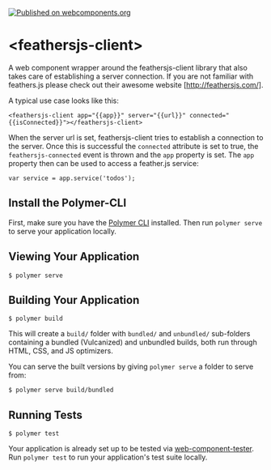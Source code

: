 [![Published on webcomponents.org](https://img.shields.io/badge/webcomponents.org-published-blue.svg)](https://beta.webcomponents.org/element/owner/my-element)
# \<feathersjs-client\>

A web component wrapper around the feathersjs-client library that also takes care of establishing a server connection. If you are not familiar with feathers.js please check out their awesome website [http://feathersjs.com/].

A typical use case looks like this:

    <feathersjs-client app="{{app}}" server="{{url}}" connected="{{isConnected}}"></feathersjs-client>

When the server url is set, feathersjs-client tries to establish a connection to the server. Once this is successful
the `connected` attribute is set to true, the `feathersjs-connected` event is thrown and the `app` property is set.
The `app` property then can be used to access a feather.js service:

    var service = app.service('todos');

## Install the Polymer-CLI

First, make sure you have the [Polymer CLI](https://www.npmjs.com/package/polymer-cli) installed. Then run `polymer serve` to serve your application locally.

## Viewing Your Application

```
$ polymer serve
```

## Building Your Application

```
$ polymer build
```

This will create a `build/` folder with `bundled/` and `unbundled/` sub-folders
containing a bundled (Vulcanized) and unbundled builds, both run through HTML,
CSS, and JS optimizers.

You can serve the built versions by giving `polymer serve` a folder to serve
from:

```
$ polymer serve build/bundled
```

## Running Tests

```
$ polymer test
```

Your application is already set up to be tested via [web-component-tester](https://github.com/Polymer/web-component-tester). Run `polymer test` to run your application's test suite locally.
